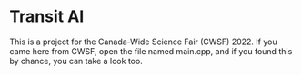 # Transit AI
This is a project for the Canada-Wide Science Fair (CWSF) 2022. If you came here from CWSF, open the file named main.cpp, and if you found this by chance, you can take a look too.
